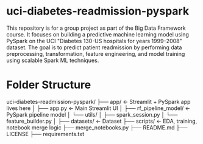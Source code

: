 # uci-diabetes-readmission-pyspark	
This repository is for a group project as part of the Big Data Framework course. It focuses on building a predictive machine learning model using PySpark on the UCI "Diabetes 130-US hospitals for years 1999–2008" dataset. The goal is to predict patient readmission by performing data preprocessing, transformation, feature engineering, and model training using scalable Spark ML techniques.

# Folder Structure 

uci-diabetes-readmission-pyspark/
├── app/                        ← Streamlit + PySpark app lives here
│   ├── app.py                  ← Main Streamlit UI
│   ├── rf_pipeline_model/      ← PySpark pipeline model
│   └── utils/
│       ├── spark_session.py
│       └── feature_builder.py
│
├── datasets/                  ←  Dataset
├── scripts/                   ←  EDA, training, notebook merge logic
├── merge_notebooks.py
├── README.md
├── LICENSE
├── requirements.txt
